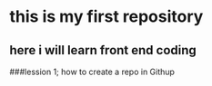 # this is my first repository
## here i will learn front end coding
###lession 1;
how to create  a repo in Githup
